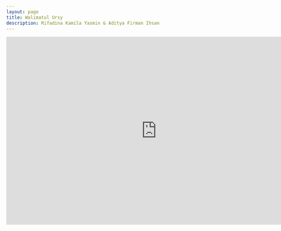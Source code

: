 ```yaml
---
layout: page
title: Walimatul Ursy
description: Rifadina Kamila Yasmin & Aditya Firman Ihsan
---
```


<center>
<iframe src="https://www.google.com/maps/embed?pb=!1m18!1m12!1m3!1d3960.865681993373!2d107.63041061474881!3d-6.9066606695125!2m3!1f0!2f0!3f0!3m2!1i1024!2i768!4f13.1!3m3!1m2!1s0x2e68e7b41cc1e227%3A0x6ee3406f4d915840!2sGedung+Graha+Yudha+Wastu+Pramukha!5e0!3m2!1sid!2sid!4v1525252076819" width="800" height="500" frameborder="0" style="border:0" allowfullscreen></iframe>
</center>
